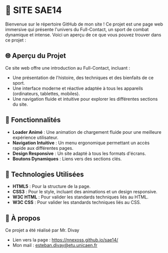 # 🥊 SITE SAE14

Bienvenue sur le répertoire GitHub de mon site ! Ce projet est une page web immersive qui présente l'univers du Full-Contact, un sport de combat dynamique et intense. Voici un aperçu de ce que vous pouvez trouver dans ce projet :

## 🌐 Aperçu du Projet

Ce site web offre une introduction au Full-Contact, incluant :
- Une présentation de l'histoire, des techniques et des bienfaits de ce sport.
- Une interface moderne et réactive adaptée à tous les appareils (ordinateurs, tablettes, mobiles).
- Une navigation fluide et intuitive pour explorer les différentes sections du site.

## 🎨 Fonctionnalités
- **Loader Animé** : Une animation de chargement fluide pour une meilleure expérience utilisateur.
- **Navigation Intuitive** : Un menu ergonomique permettant un accès rapide aux différentes pages.
- **Design Responsive** : Un site adapté à tous les formats d'écrans.
- **Boutons Dynamiques** : Liens vers des sections clés.

## 🔧 Technologies Utilisées
- **HTML5** : Pour la structure de la page.
- **CSS3** : Pour le style, incluant des animations et un design responsive.
- **W3C HTML** : Pour valider les standards techniques liés au HTML.
- **W3C CSS** : Pour valider les standards techniques liés au CSS.

## 📝 À propos

Ce projet a été réalisé par Mr. Divay

- Lien vers la page : https://nnexoss.github.io/sae14/
- Mon mail : esteban.divay@etu.unicaen.fr
